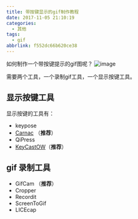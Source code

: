 ```yaml
---
title: 带按键显示的gif制作教程
date: 2017-11-05 21:10:19
categories:
  - 其他
tags:
  - gif
abbrlink: f552dc66b620ce38
---
```


如何制作一个带按键提示的gif图呢？
![image](http://qiniu.wangjinle.com/bufexplore.gif)

需要两个工具，一个录制gif工具，一个显示按键工具。

## 显示按键工具

显示按键的工具有：
* keypose
* [Carnac](http://carnackeys.com/) （**推荐**）
* QiPress
* [KeyCastOW](https://brookhong.github.io/2014/04/28/keycast-on-windows.html)（**推荐**）

## gif 录制工具

* GifCam （**推荐**）
* Cropper
* Recordit
* ScreenToGif
* LICEcap

